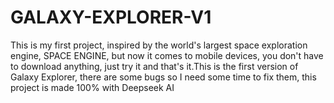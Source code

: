 # GALAXY-EXPLORER-V1
This is my first project, inspired by the world's largest space exploration engine, SPACE ENGINE, but now it comes to mobile devices, you don't have to download anything, just try it and that's it.This is the first version of Galaxy Explorer, there are some bugs so I need some time to fix them, this project is made 100% with Deepseek AI
